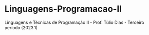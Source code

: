 # Linguagens-Programacao-II
Linguagens e Técnicas de Programação II - Prof. Túlio Dias - Terceiro período (2023.1)
